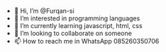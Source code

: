 - 👋 Hi, I’m @Furqan-si
- 👀 I’m interested in programming languages 
- 🌱 I’m currently learning javascript, html, css 
- 💞️ I’m looking to collaborate on someone
- 📫 How to reach me in WhatsApp 085260350706

<!---
Furqan-si/Furqan-si is a ✨ special ✨ repository because its `README.md` (this file) appears on your GitHub profile.
You can click the Preview link to take a look at your changes.
--->
